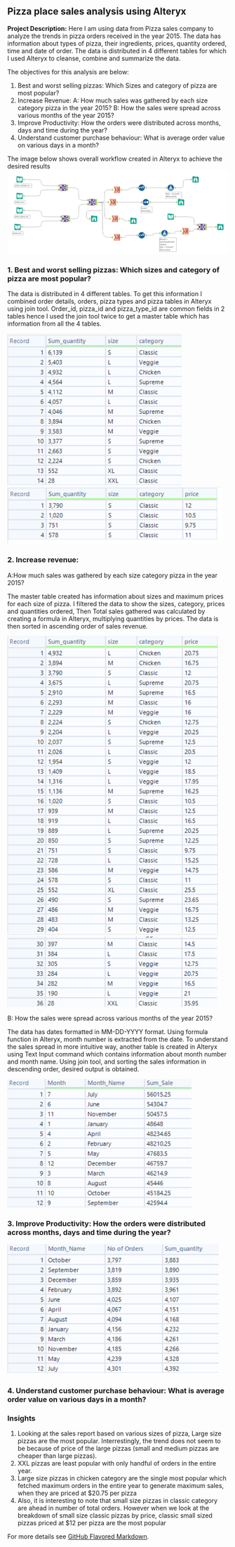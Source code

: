 ## Pizza place sales analysis using Alteryx

**Project Description:** 
Here I am using data from Pizza sales company to analyze the trends in pizza orders received in the year 2015. 
The data has information about types of pizza, their ingredients, prices, quantity ordered, time and date of order. The data is distributed in 4 different tables 
for which I used Alteryx to cleanse, combine and summarize the data.

The objectives for this analysis are below:
1. Best and worst selling pizzas: Which Sizes and category of pizza are most popular?
2. Increase Revenue: 
   A: How much sales was gathered by each size category pizza in the year 2015?
   B: How the sales were spread across various months of the year 2015?
3. Improve Productivity: How the orders were distributed across months, days and time during the year?
4. Understand customer purchase behaviour: What is average order value on various days in a month?

The image below shows overall workflow created in Alteryx to achieve the desired results
<img src="images/Screenshot 2023-01-31 170602.png"/>

### 1. Best and worst selling pizzas: Which sizes and category of pizza are most popular?

The data is distributed in 4 different tables. To get this information I combined order details, orders, pizza types and pizza tables in Alteryx using join tool.
Order_id, pizza_id and pizza_type_id are common fields in 2 tables hence I used the join tool twice to get a master table which has information from all the 4 tables.

<img src="images/Screenshot 2023-02-01 152550.png"/>
<img src="images/Screenshot 2023-02-01 155235.png"/>

### 2. Increase revenue: 
A:How much sales was gathered by each size category pizza in the year 2015?

The master table created has information about sizes and maximum prices for each size of pizza. I filtered the data to show the sizes, category, prices and quantities ordered, Then Total sales gathered was calculated by creating a formula in Alteryx, multiplying quantities by prices. The data is then sorted in ascending order of sales revenue. 

<img src="images/Screenshot 2023-02-01 154150.png"/>
<img src="images/Screenshot 2023-02-01 154211.png"/>

B: How the sales were spread across various months of the year 2015?

The data has dates formatted in MM-DD-YYYY format. Using formula function in Alteryx, month number is extracted from the date. To understand the sales spread in more intuitive way, another table is created in Alteryx using Text Input command which contains information about month number and month name. Using join tool, and sorting the sales information in descending order, desired output is obtained.

<img src="images/Screenshot 2023-02-01 094104.png"/>

### 3. Improve Productivity: How the orders were distributed across months, days and time during the year?

<img src="images/Screenshot 2023-02-02 133715.png"/>

### 4. Understand customer purchase behaviour: What is average order value on various days in a month?



### Insights
1. Looking at the sales report based on various sizes of pizza, Large size pizzas are the most popular. Interrestingly, the trend does not seem to be because of price of the large pizzas (small and medium pizzas are cheaper than large pizzas). 
2. XXL pizzas are least popular with only handful of orders in the entire year.
3. Large size pizzas in chicken category are the single most popular which fetched maximum orders in the entire year to generate maximum sales, when they are priced at $20.75 per pizza
4. Also, it is interesting to note that small size pizzas in classic category are ahead in number of total orders. However when we look at the breakdown of small size classic pizzas by price, classic small sized pizzas priced at $12 per pizza are the most popular


For more details see [GitHub Flavored Markdown](https://guides.github.com/features/mastering-markdown/).
